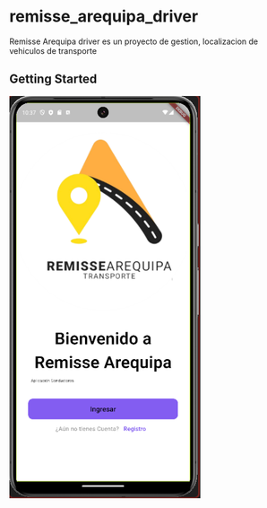 # remisse_arequipa_driver

Remisse Arequipa driver es un proyecto de gestion, localizacion de vehiculos de transporte
## Getting Started

![APP](lib/assets/remiiseapp.png)

